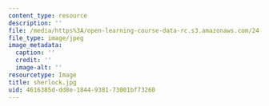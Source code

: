 ```yaml
---
content_type: resource
description: ''
file: /media/https%3A/open-learning-course-data-rc.s3.amazonaws.com/24-903-language-and-its-structure-iii-semantics-and-pragmatics-spring-2005/4616385ddd8e1844938173001bf73260_sherlock.jpg
file_type: image/jpeg
image_metadata:
  caption: ''
  credit: ''
  image-alt: ''
resourcetype: Image
title: sherlock.jpg
uid: 4616385d-dd8e-1844-9381-73001bf73260
---
```

